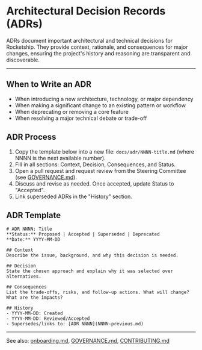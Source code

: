 # Architectural Decision Records (ADRs)

ADRs document important architectural and technical decisions for Rocketship. They provide context, rationale, and consequences for major changes, ensuring the project's history and reasoning are transparent and discoverable.

---

## When to Write an ADR
- When introducing a new architecture, technology, or major dependency
- When making a significant change to an existing pattern or workflow
- When deprecating or removing a core feature
- When resolving a major technical debate or trade-off

## ADR Process
1. Copy the template below into a new file: `docs/adr/NNNN-title.md` (where NNNN is the next available number).
2. Fill in all sections: Context, Decision, Consequences, and Status.
3. Open a pull request and request review from the Steering Committee (see [GOVERNANCE.md](../../GOVERNANCE.md)).
4. Discuss and revise as needed. Once accepted, update Status to "Accepted".
5. Link superseded ADRs in the "History" section.

## ADR Template

```
# ADR NNNN: Title
**Status:** Proposed | Accepted | Superseded | Deprecated
**Date:** YYYY-MM-DD

## Context
Describe the issue, background, and why this decision is needed.

## Decision
State the chosen approach and explain why it was selected over alternatives.

## Consequences
List the trade-offs, risks, and follow-up actions. What will change? What are the impacts?

## History
- YYYY-MM-DD: Created
- YYYY-MM-DD: Reviewed/Accepted
- Supersedes/links to: [ADR NNNN](NNNN-previous.md)
```

---

See also: [onboarding.md](../onboarding.md), [GOVERNANCE.md](../../GOVERNANCE.md), [CONTRIBUTING.md](../../CONTRIBUTING.md)